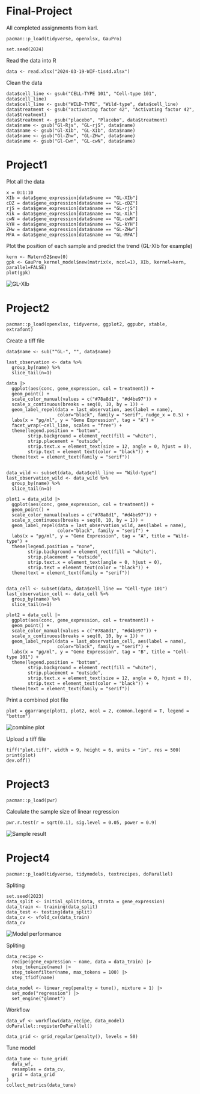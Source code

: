 # Final-Project
All completed assignments from karl.

```{r}
pacman::p_load(tidyverse, openxlsx, GauPro)

set.seed(2024)
```

Read the data into R
```{r}
data <- read.xlsx("2024-03-19-WIF-tis4d.xlsx")
```

Clean the data
```{r}
data$cell_line <- gsub("CELL-TYPE 101", "Cell-type 101", data$cell_line)
data$cell_line <- gsub("WILD-TYPE", "Wild-type", data$cell_line)
data$treatment <- gsub("activating factor 42", "Activating factor 42", data$treatment)
data$treatment <- gsub("placebo", "Placebo", data$treatment)
data$name <- gsub("Gl-Rjs", "GL-rjS", data$name)
data$name <- gsub("Gl-Xib", "GL-XIb", data$name)
data$name <- gsub("Gl-Zhw", "GL-ZHw", data$name)
data$name <- gsub("Gl-Cwn", "GL-cwN", data$name)
```

# Project1
Plot all the data
```{r}
x = 0:1:10
XIb = data$gene_expression[data$name == "GL-XIb"]
cDZ = data$gene_expression[data$name == "GL-cDZ"]
rjS = data$gene_expression[data$name == "GL-rjS"]
Xik = data$gene_expression[data$name == "GL-Xik"]
cwN = data$gene_expression[data$name == "GL-cwN"]
kYH = data$gene_expression[data$name == "GL-kYH"]
ZHw = data$gene_expression[data$name == "GL-ZHw"]
MFA = data$gene_expression[data$name == "GL-MFA"]
```


Plot the position of each sample and predict the trend (GL-XIb for example)
```{r}
kern <- Matern52$new(0)
gpk <- GauPro_kernel_model$new(matrix(x, ncol=1), XIb, kernel=kern, parallel=FALSE)
plot(gpk)
```
![GL-XIb](https://github.com/fzfzfzfzfs/Final-Project/assets/168513907/84ad75a3-6bc9-4b31-909b-b187ec47f637)

# Project2
```{r}
pacman::p_load(openxlsx, tidyverse, ggplot2, ggpubr, xtable, extrafont)
```

Create a tiff file
```{r}
data$name <- sub("^GL-", "", data$name)

last_observation <- data %>%
  group_by(name) %>%
  slice_tail(n=1)

data |> 
  ggplot(aes(conc, gene_expression, col = treatment)) + 
  geom_point() +
  scale_color_manual(values = c("#78a8d1", "#d4be97")) +
  scale_x_continuous(breaks = seq(0, 10, by = 1)) +
  geom_label_repel(data = last_observation, aes(label = name), 
                   color="black", family = "serif", nudge_x = 0.5) +
  labs(x = "μg/ml", y = "Gene Expression", tag = "A") +
  facet_wrap(~cell_line, scales = "free") +
  theme(legend.position = "bottom",
        strip.background = element_rect(fill = "white"), 
        strip.placement = "outside",
        strip.text.x = element_text(size = 12, angle = 0, hjust = 0),
        strip.text = element_text(color = "black")) +
  theme(text = element_text(family = "serif")) 


data_wild <- subset(data, data$cell_line == "Wild-type")
last_observation_wild <- data_wild %>%
  group_by(name) %>%
  slice_tail(n=1)

plot1 = data_wild |> 
  ggplot(aes(conc, gene_expression, col = treatment)) + 
  geom_point() +
  scale_color_manual(values = c("#78a8d1", "#d4be97")) +
  scale_x_continuous(breaks = seq(0, 10, by = 1)) +
  geom_label_repel(data = last_observation_wild, aes(label = name), 
                   color="black", family = "serif") +
  labs(x = "μg/ml", y = "Gene Expression", tag = "A", title = "Wild-type") +
  theme(legend.position = "none",
        strip.background = element_rect(fill = "white"), 
        strip.placement = "outside",
        strip.text.x = element_text(angle = 0, hjust = 0),
        strip.text = element_text(color = "black")) +
  theme(text = element_text(family = "serif")) 


data_cell <- subset(data, data$cell_line == "Cell-type 101")
last_observation_cell <- data_cell %>%
  group_by(name) %>%
  slice_tail(n=1)

plot2 = data_cell |> 
  ggplot(aes(conc, gene_expression, col = treatment)) + 
  geom_point() +
  scale_color_manual(values = c("#78a8d1", "#d4be97")) +
  scale_x_continuous(breaks = seq(0, 10, by = 1)) +
  geom_label_repel(data = last_observation_cell, aes(label = name), 
                   color="black", family = "serif") +
  labs(x = "μg/ml", y = "Gene Expression", tag = "B", title = "Cell-type 101") +
  theme(legend.position = "bottom",
        strip.background = element_rect(fill = "white"), 
        strip.placement = "outside",
        strip.text.x = element_text(size = 12, angle = 0, hjust = 0),
        strip.text = element_text(color = "black")) +
  theme(text = element_text(family = "serif")) 
```

Print a combined plot file
```{r}
plot = ggarrange(plot1, plot2, ncol = 2, common.legend = T, legend = "bottom")
```
![combine plot](https://github.com/fzfzfzfzfs/Final-Project/assets/168513907/723f5bd6-8d53-4834-bcec-a6c6666f1f7b)


Upload a tiff file
```{r}
tiff("plot.tiff", width = 9, height = 6, units = "in", res = 500)
print(plot)
dev.off()
```

# Project3
```{r}
pacman::p_load(pwr)
```

Calculate the sample size of linear regression
```{r}
pwr.r.test(r = sqrt(0.1), sig.level = 0.05, power = 0.9)
```
![Sample result](https://github.com/fzfzfzfzfs/Final-Project/assets/168513907/74945cf8-b87a-4293-bebe-d3d9468dd839)



# Project4
```{r}
pacman::p_load(tidyverse, tidymodels, textrecipes, doParallel)
```

Spliting
```{r}
set.seed(2023)
data_split <- initial_split(data, strata = gene_expression)
data_train <- training(data_split)
data_test <- testing(data_split)
data_cv <- vfold_cv(data_train)
data_cv
```
![Model performance](https://github.com/fzfzfzfzfs/Final-Project/assets/168513907/fda45ffe-5fa9-4629-ade2-b2df0c361d33)


Spliting
```{r}
data_recipe <- 
  recipe(gene_expression ~ name, data = data_train) |>
  step_tokenize(name) |>
  step_tokenfilter(name, max_tokens = 100) |>
  step_tfidf(name)

data_model <- linear_reg(penalty = tune(), mixture = 1) |> 
  set_mode("regression") |> 
  set_engine("glmnet")
```


Workflow
```{r}
data_wf <- workflow(data_recipe, data_model)
doParallel::registerDoParallel()

data_grid <- grid_regular(penalty(), levels = 50)
```


Tune model
```{r}
data_tune <- tune_grid(
  data_wf, 
  resamples = data_cv, 
  grid = data_grid
)
collect_metrics(data_tune)
```

































